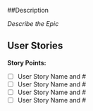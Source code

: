 ##Description

*Describe the Epic*

## User Stories

**Story Points:**
- [ ] User Story Name and #
- [ ] User Story Name and #
- [ ] User Story Name and #
- [ ] User Story Name and #